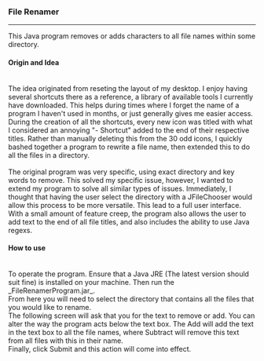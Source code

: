 ### File Renamer
---

This Java program removes or adds characters to all file names within some directory. <br>
#### Origin and Idea
<br>
The idea originated from reseting the layout of my desktop. I enjoy having several shortcuts there as a reference, a library of available tools I currently have downloaded. This helps during times where I forget the name of a program I haven't used in months, or just generally gives me easier access. During the creation of all the shortcuts, every new icon was titled with what I considered an annoying "- Shortcut" added to the end of their respective titles. Rather than manually deleting this from the 30 odd icons, I quickly bashed together a program to rewrite a file name, then extended this to do all the files in a directory.<br>
<br>
The original program was very specific, using exact directory and key words to remove. This solved my specific issue, however, I wanted to extend my program to solve all similar types of issues. Immediately, I thought that having the user select the directory with a JFileChooser would allow this process to be more versatile. This lead to a full user interface. With a small amount of feature creep, the program also allows the user to add text to the end of all file titles, and also includes the ability to use Java regexs.<br>

#### How to use
<br>
To operate the program. Ensure that a Java JRE (The latest version should suit fine) is installed on your machine. Then run the _FileRenamerProgram.jar_.<br>
From here you will need to select the directory that contains all the files that you would like to rename.<br>
The following screen will ask that you for the text to remove or add. You can alter the way the program acts below the text box. The Add will add the text in the text box to all the file names, where Subtract will remove this text from all files with this in their name.<br>
Finally, click Submit and this action will come into effect.  
